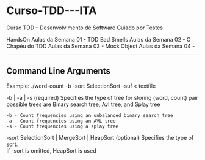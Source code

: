 # Curso-TDD---ITA
Curso TDD – Desenvolvimento de Software Guiado por Testes

HandsOn
Aulas da Semana 01 - TDD Bad Smells
Aulas da Semana 02 - O Chapéu do TDD
Aulas da Semana 03 - Mock Object
Aulas da Semana 04 -


----------------------
Command Line Arguments
----------------------

Example:  ./word-count -b -sort SelectionSort -suf < textfile

-b | -a | -s
  (required) Specifies the type of tree for storing (word, count) pair
  possible trees are Binary search tree, Avl tree, and Splay tree

    -b - Count frequencies using an unbalanced binary search tree 
    -a - Count frequencies using an AVL tree 
    -s - Count frequencies using a splay tree 

-sort SelectionSort | MergeSort | HeapSort
  (optional) Specifies the type of sort.  
  If -sort is omitted, HeapSort is used
